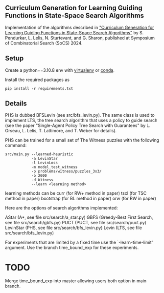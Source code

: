 ## Curriculum Generation for Learning Guiding Functions in State-Space Search Algorithms
Implementation of the algorithms described in ["Curriculum Generation for Learning Guiding Functions in State-Space Search Algorithms"](https://ojs.aaai.org/index.php/SOCS/article/view/31546)
by S. Pendurkar, L. Lelis, N. Sturtevant, and G. Sharon, published at Symposium of Combinatorial Search (SoCS) 2024.

## Setup

Create a python==3.10.8 env with [virtualenv](https://virtualenv.pypa.io/en/latest/) or
[conda](https://docs.conda.io/en/latest/).

Install the required packages as
```
pip install -r requirements.txt
```


## Details
PHS is dubbed BFSLevin (see src/bfs_levin.py). The same class is used to implement LTS, the
tree search algorithm that uses a policy to guide search (see the paper "Single-Agent Policy
Tree Search with Guarantees" by L. Orseau, L. Lelis, T. Lattimore, and T. Weber for details).

PHS can be trained for a small set of The Witness puzzles with the following command:

```
src/main.py --learned-heuristic
			-a LevinStar
			-l LevinLoss
			-m model_test_witness
			-p problems/witness/puzzles_3x3/
			-b 2000
			-d Witness
			--learn <learning method>
```
learning methods can be
curr (for RW+ method in paper)
tscl (for TSC method in paper)
bootstrap (for BL method in paper)
orw (for RW in paper)

Here are the options of search algorithms implemented:

AStar (A*, see file src/search/a_star.py)
GBFS (Greedy-Best First Search, see file src/search/gbfs.py)
PUCT (PUCT, see file src/search/puct.py)
LevinStar (PHS, see file src/search/bfs_levin.py)
Levin (LTS, see file src/search/bfs_levin.py)

For experiments that are limited by a fixed time use the `-learn-time-limit' argument. Use the branch time_bound_exp for these experiments. 

# TODO 

Merge time_bound_exp into master allowing users both option in main branch.

